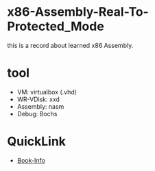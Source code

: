 # x86-Assembly-Real-To-Protected_Mode
this is a record about learned x86 Assembly.

# tool
+ VM: virtualbox (.vhd)
+ WR-VDisk: xxd
+ Assembly: nasm
+ Debug: Bochs

# QuickLink
+ [Book-Info](https://book.douban.com/subject/20492528/)
